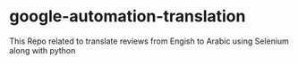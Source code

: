 # google-automation-translation
This Repo related to translate reviews from Engish to Arabic using Selenium along with python
